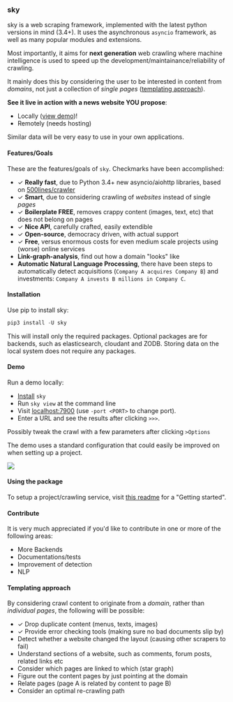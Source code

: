### sky

sky is a web scraping framework, implemented with the latest python versions in mind (3.4+). It uses the asynchronous `asyncio` framework, as well as many popular modules and extensions.

Most importantly, it aims for **next generation** web crawling where machine intelligence is used to speed up the development/maintainance/reliability of crawling.

It mainly does this by considering the user to be interested in content from *domains*, not just a collection of *single pages* ([templating approach](#templating-approach)).

**See it live in action with a news website YOU propose**:

- Locally  ([view demo](#demo))!
- Remotely (needs hosting)

Similar data will be very easy to use in your own applications.

#### Features/Goals

These are the features/goals of `sky`. Checkmarks have been accomplished:

- ✓ **Really fast**, due to Python 3.4+ new asyncio/aiohttp libraries, based on [500lines/crawler](https://github.com/aosabook/500lines/tree/master/crawler)
- ✓ **Smart**, due to considering crawling of *websites* instead of single *pages*
- ✓ **Boilerplate FREE**, removes crappy content (images, text, etc) that does not belong on pages
- ✓ **Nice API**, carefully crafted, easily extendible
- ✓ **Open-source**, democracy driven, with actual support
- ✓ **Free**, versus enormous costs for even medium scale projects using (worse) online services
- **Link-graph-analysis**, find out how a domain "looks" like
- **Automatic Natural Language Processing**, there have been steps to automatically detect acquisitions (`Company A acquires Company B`) and investments: `Company A invests B millions in Company C`.

#### Installation

Use pip to install sky:

```python
pip3 install -U sky
```

This will install only the required packages. Optional packages are for backends, such as elasticsearch, cloudant and ZODB. Storing data on the local system does not require any packages.

#### Demo

Run a demo locally:

- [Install](#installation) `sky`
- Run `sky view` at the command line
- Visit [localhost:7900](http://localhost:7900) (use `-port <PORT>` to change port).
- Enter a URL and see the results after clicking `>>>`.

Possibly tweak the crawl with a few parameters after clicking `>Options`

The demo uses a standard configuration that could easily be improved on when setting up a project.

<img src="https://github.com/kootenpv/sky/blob/master/resources/skyview.png" />

#### Using the package

To setup a project/crawling service, visit [this readme](https://github.com/kootenpv/sky/tree/master/sky/README.md) for a "Getting started".

#### Contribute

It is very much appreciated if you'd like to contribute in one or more of the following areas:

- More Backends
- Documentations/tests
- Improvement of detection
- NLP

#### Templating approach

By considering crawl content to originate from a *domain*, rather than *individual pages*, the following willl be possible:

- ✓ Drop duplicate content (menus, texts, images)
- ✓ Provide error checking tools (making sure no bad documents slip by)
- Detect whether a website changed the layout (causing other scrapers to fail)
- Understand sections of a website, such as comments, forum posts, related links etc
- Consider which pages are linked to which (star graph)
- Figure out the content pages by just pointing at the domain
- Relate pages (page A is related by content to page B)
- Consider an optimal re-crawling path
